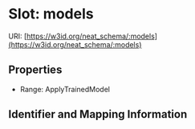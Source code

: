# Slot: models

URI: [https://w3id.org/neat_schema/:models](https://w3id.org/neat_schema/:models)



<!-- no inheritance hierarchy -->


## Properties

 * Range: ApplyTrainedModel



## Identifier and Mapping Information





